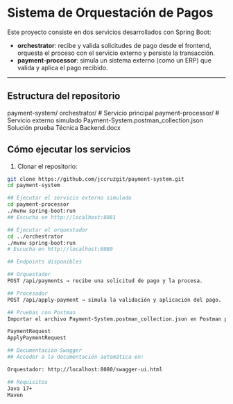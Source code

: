 # Sistema de Orquestación de Pagos

Este proyecto consiste en dos servicios desarrollados con Spring Boot:

- **orchestrator**: recibe y valida solicitudes de pago desde el frontend, orquesta el proceso con el servicio externo y persiste la transacción.
- **payment-processor**: simula un sistema externo (como un ERP) que valida y aplica el pago recibido.

---

## Estructura del repositorio
payment-system/
 orchestrator/ # Servicio principal
 payment-processor/ # Servicio externo simulado
 Payment-System.postman_collection.json
 Solución prueba Técnica Backend.docx

## Cómo ejecutar los servicios

1. Clonar el repositorio:
```bash
git clone https://github.com/jccruzgit/payment-system.git
cd payment-system

## Ejecutar el servicio externo simulado
cd payment-processor
./mvnw spring-boot:run
## Escucha en http://localhost:8081

## Ejecutar el orquestador
cd ../orchestrator
./mvnw spring-boot:run
# Escucha en http://localhost:8080

## Endpoints disponibles

## Orquestador
POST /api/payments → recibe una solicitud de pago y la procesa.

## Procesador
POST /api/apply-payment → simula la validación y aplicación del pago.

## Pruebas con Postman
Importar el archivo Payment-System.postman_collection.json en Postman para probar los request:

PaymentRequest
ApplyPaymentRequest

## Documentación Swagger
## Acceder a la documentación automática en:

Orquestador: http://localhost:8080/swagger-ui.html

## Requisitos
Java 17+
Maven
